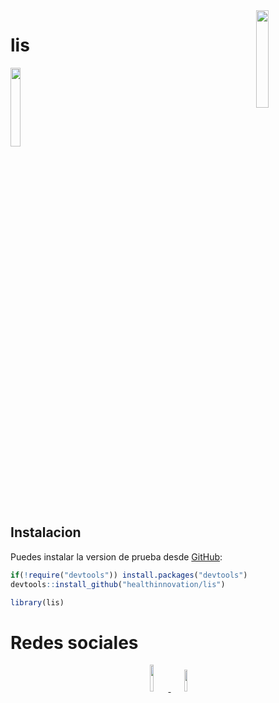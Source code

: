 <img src="https://user-images.githubusercontent.com/23284899/109600793-b6efbc80-7aeb-11eb-8d4c-dfeb6aeb8a86.png" align="right" hspace="10" vspace="0" width="20%">

# lis
<p>
 <a>
 <img src="https://img.shields.io/github/checks-status/healthinnovation/lis/master?color=blue&label=R-CMD-Check&logo=github&logoColor=black&style=flat-square" width="18%">
 </a>
</p>

## Instalacion

Puedes instalar la version de prueba desde
[GitHub](https://github.com/):

``` r
if(!require("devtools")) install.packages("devtools")
devtools::install_github("healthinnovation/lis")
```

``` r
library(lis)
```

# Redes sociales 
<p align="center">
 <a href = "https://www.facebook.com/imt.innovlab">
 <img src="https://img.shields.io/badge/Facebook-1877F2?style=for-the-badge&logo=facebook&logoColor=white" width="10.5%">
 </a>

 <a href="https://twitter.com/imt_innovlab">
  <img src="https://img.shields.io/badge/Twitter-1DA1F2?style=for-the-badge&logo=twitter&logoColor=whit" width="9.5%">
 </a>
</p>
